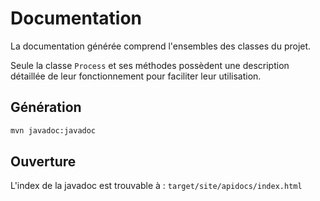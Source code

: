 # Documentation

La documentation générée comprend l'ensembles des classes du projet.

Seule la classe `Process` et ses méthodes possèdent une description détaillée de leur fonctionnement pour faciliter leur utilisation.

## Génération
```bash
mvn javadoc:javadoc
```

## Ouverture
L'index de la javadoc est trouvable à : `target/site/apidocs/index.html`